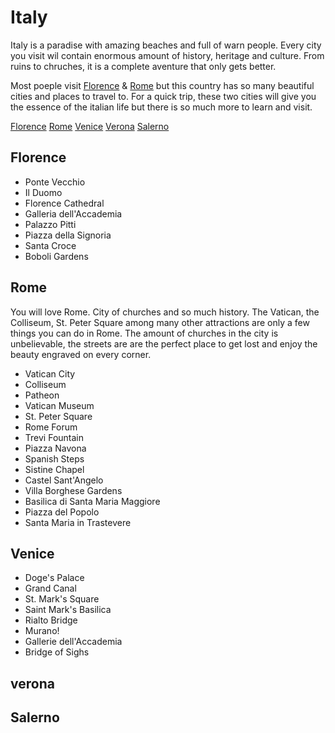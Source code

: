 # Italy

Italy is a paradise with amazing beaches and full of warn people. Every city you visit wil contain enormous amount of history, heritage and culture. From ruins to chruches, it is a complete aventure that only gets better.

Most poeple visit [Florence](https://github.com/rocajuan/travel-tips/tree/master/europe/italy#florence) &
[Rome](https://github.com/rocajuan/travel-tips/tree/master/europe/italy#rome) but this country has so many beautiful cities and places to travel to. For a quick trip, these two cities will give you the essence of the italian life but there is so much more to learn and visit.

[Florence](https://github.com/rocajuan/travel-tips/tree/master/europe/italy#florence)
[Rome](https://github.com/rocajuan/travel-tips/tree/master/europe/italy#rome)
[Venice](https://github.com/rocajuan/travel-tips/tree/master/europe/italy#venice)
[Verona](https://github.com/rocajuan/travel-tips/tree/master/europe/italy#verona)
[Salerno](https://github.com/rocajuan/travel-tips/tree/master/europe/italy#salerno)

## Florence

- Ponte Vecchio
- Il Duomo
- Florence Cathedral
- Galleria dell'Accademia
- Palazzo Pitti
- Piazza della Signoria
- Santa Croce
- Boboli Gardens

## Rome

You will love Rome. City of churches and so much history. The Vatican, the Colliseum,
St. Peter Square among many other attractions are only a few things you can do in Rome. The amount of churches in the city is unbelievable, the streets are are the perfect place to get lost and enjoy the beauty engraved on every corner.

- Vatican City
- Colliseum
- Patheon
- Vatican Museum
- St. Peter Square
- Rome Forum
- Trevi Fountain
- Piazza Navona
- Spanish Steps
- Sistine Chapel
- Castel Sant'Angelo
- Villa Borghese Gardens
- Basilica di Santa Maria Maggiore
- Piazza del Popolo
- Santa Maria in Trastevere

## Venice

- Doge's Palace
- Grand Canal
- St. Mark's Square
- Saint Mark's Basilica
- Rialto Bridge
- Murano!
- Gallerie dell'Accademia
- Bridge of Sighs


## verona

## Salerno
